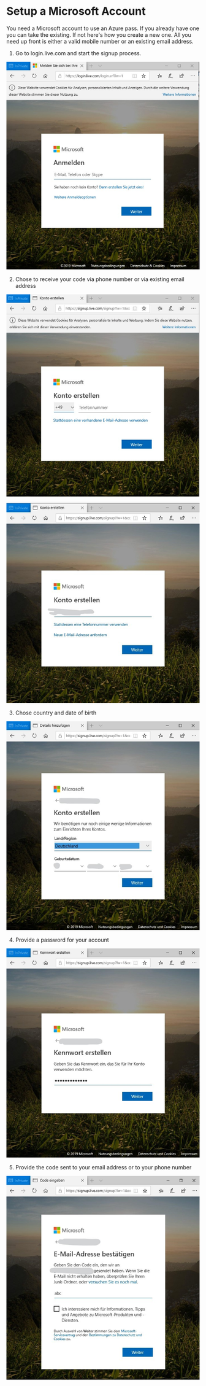 # Setup a Microsoft Account
You need a Microsoft account to use an Azure pass. If you already have one you can take the existing. If not here's how you create a new one.
All you need up front is either a valid mobile number or an existing email address.

1. Go to login.live.com and start the signup process. 

![images/step01.jpg](images/step01.jpg)

2. Chose to receive your code via phone number or via existing email address

![images/step01.jpg](images/step02.jpg)

![images/step01.jpg](images/step03.jpg)

3. Chose country and date of birth

![images/step01.jpg](images/step04.jpg)

4. Provide a password for your account

![images/step01.jpg](images/step05.jpg)

5. Provide the code sent to your email address or to your phone number

![images/step01.jpg](images/step06.jpg)